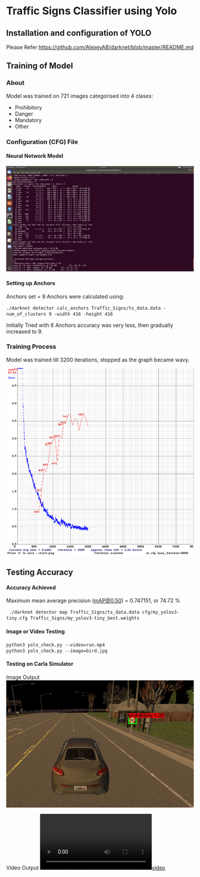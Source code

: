 # Traffic Signs Classifier using Yolo
<!--# YOLO Traffic Sign Detection-->

## Installation and configuration of YOLO

Please Refer https://github.com/AlexeyAB/darknet/blob/master/README.md

## Training of Model
### About

Model was trained on 721 images categorised into 4 clases: 
* Prohibitory
* Danger
* Mandatory
* Other

### Configuration (CFG) File
#### Neural Network Model 
![picture alt](model.png "Neural Network Model Configuration")

#### Setting up Anchors
Anchors set = 9 
Anchors were calculated using:
```
./darknet detector calc_anchors Traffic_Signs/ts_data.data -num_of_clusters 9 -width 416 -height 416
```
Initially Tried with 6 Anchors accuracy was very less, then gradually increased to 9. 

### Training Process 
Model was trained till 3200  iterations, stopped as the graph became wavy. 

![picture alt](chart_my_yolov3-tiny.png "Training Process Map")

## Testing Accuracy     

#### Accuracy Achieved
Maximum mean average precision (mAP@0.50) = 0.747151, or 74.72 % 
```
 ./darknet detector map Traffic_Signs/ts_data.data cfg/my_yolov3-tiny.cfg Traffic_Signs/my_yolov3-tiny_best.weights
```

#### Image or Video Testing
```
python3 yolo_check.py --video=run.mp4
python3 yolo_check.py --image=bird.jpg
```

#### Testing on Carla Simulator

Image Output
![picture alt](Carla_yolo_out.jpg "Training Process Map")

Video Output
[![video](abc_yolo_out.mp4)](abc_yolo_out.mp4)


